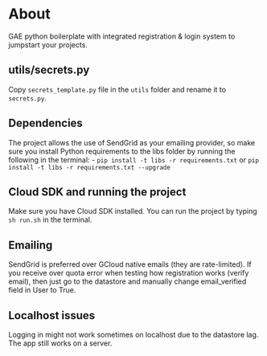 # About

GAE python boilerplate with integrated registration & login system to jumpstart your projects.

## utils/secrets.py

Copy `secrets_template.py` file in the `utils` folder and rename it to `secrets.py`.

## Dependencies

The project allows the use of SendGrid as your emailing provider, so make sure you install Python requirements to the 
libs folder by running the following in the terminal: - `pip install -t libs -r requirements.txt` 
or `pip install -t libs -r requirements.txt --upgrade`

## Cloud SDK and running the project

Make sure you have Cloud SDK installed. You can run the project by typing `sh run.sh` in the terminal.

## Emailing

SendGrid is preferred over GCloud native emails (they are rate-limited). If you receive over quota error when testing 
how registration works (verify email), then just go to the datastore and manually change email_verified field in User 
to True.

## Localhost issues

Logging in might not work sometimes on localhost due to the datastore lag. The app still works on a server.
